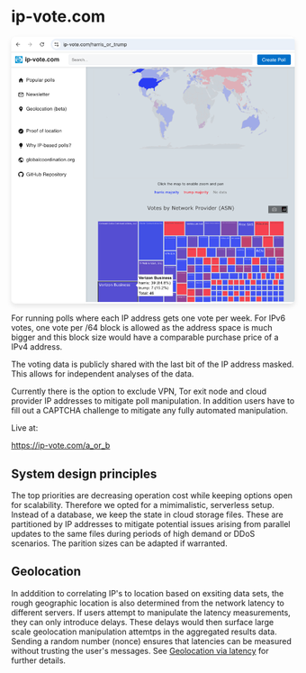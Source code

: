 # ip-vote.com

<div style="box-shadow: 0 4px 8px rgba(0, 0, 0, 0.1); border-radius: 8px; overflow: hidden; display: inline-block;">
  <a href="https://ip-vote.com/harris_or_trump"><img src="frontend/public/img/ip-vote.com.png" alt="IP Vote Website Screenshot"></a>
</div>

For running polls where each IP address gets one vote per week.
For IPv6 votes, one vote per /64 block is allowed as the address space is much bigger and this block size would have a comparable purchase price of a IPv4 address.

The voting data is publicly shared with the last bit of the IP address masked.
This allows for independent analyses of the data.

Currently there is the option to exclude VPN, Tor exit node and cloud provider IP addresses to mitigate poll manipulation. In addition users have to fill out a CAPTCHA challenge to mitigate any fully automated manipulation.

Live at:

https://ip-vote.com/a_or_b

## System design principles

The top priorities are decreasing operation cost while keeping options open for scalability.
Therefore we opted for a mimimalistic, serverless setup.
Instead of a database, we keep the state in cloud storage files. These are partitioned by IP addresses to mitigate potential issues arising from parallel updates to the same files during periods of high demand or DDoS scenarios. The parition sizes can be adapted if warranted.

## Geolocation

In adddition to correlating IP's to location based on exsiting data sets, the rough geographic location is also determined from the network latency to different servers.
If users attempt to manipulate the latency measurements, they can only introduce delays. These delays would then surface large scale geolocation manipulation attemtps in the aggregated results data. Sending a random number (nonce) ensures that latencies can be measured without trusting the user's messages.
See <a href="https://ip-vote.com/geolocation_via_latency.html">Geolocation via latency</a> for further details.
